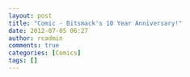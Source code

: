 ```yaml
---
layout: post
title: "Comic - Bitsmack's 10 Year Anniversary!"
date: 2012-07-05 06:27
author: rcadmin
comments: true
categories: [Comics]
tags: []
---
```

<a href="http://bitsmack.com/comics/2012/07/05/comic-bitsmacks-10-year-anniversary/" rel="attachment wp-att-2373"><img src="http://dl.bitsmack.com/uploads/2012/07/20120705.jpg" alt="" title=""  class="alignnone size-full wp-image-2373" /></a>

